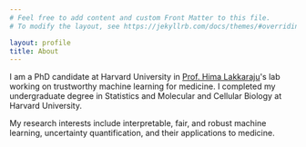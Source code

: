 ```yaml
---
# Feel free to add content and custom Front Matter to this file.
# To modify the layout, see https://jekyllrb.com/docs/themes/#overriding-theme-defaults

layout: profile
title: About
---
```


I am a PhD candidate at Harvard University in [Prof. Hima Lakkaraju](https://himalakkaraju.github.io/)'s lab working on trustworthy machine learning for medicine. I completed my undergraduate degree in Statistics and Molecular and Cellular Biology at Harvard University. 

My research interests include interpretable, fair, and robust machine learning, uncertainty quantification, and their applications to medicine.
